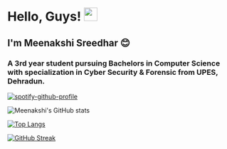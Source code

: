 <p align="center">
  
# Hello, Guys! <img src="https://raw.githubusercontent.com/MartinHeinz/MartinHeinz/master/wave.gif" width="30px">

## I'm Meenakshi Sreedhar 😊

### A 3rd year student pursuing Bachelors in Computer Science with specialization in Cyber Security & Forensic from UPES, Dehradun.  

[![spotify-github-profile](https://spotify-github-profile.vercel.app/api/view?uid=ttg8gh502iwny9crne887cmvw&cover_image=true&theme=natemoo-re&bar_color=ffff00&bar_color_cover=false)](https://github.com/kittinan/spotify-github-profile)

![Meenakshi's GitHub stats](https://github-readme-stats.vercel.app/api?username=meenakshi-sreedhar&show_icons=true&theme=highcontrast)

[![Top Langs](https://github-readme-stats.vercel.app/api/top-langs/?username=meenakshi-sreedhar&layout=compact&theme=highcontrast)](https://github.com/meenakshi-sreedhar/github-readme-stats)

[![GitHub Streak](https://github-readme-streak-stats.herokuapp.com?user=meenakshi-sreedhar&hide_border=true&date_format=j%20M%5B%20Y%5D&theme=highcontrast)](https://git.io/streak-stats)

</p> 
